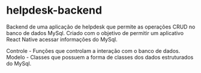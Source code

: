 # helpdesk-backend

Backend de uma aplicação de helpdesk que permite as operações CRUD no banco de dados MySql.
Criado com o objetivo de permitir um aplicativo React Native acessar informações do MySql.

Controle - Funções que controlam a interação com o banco de dados.
Modelo - Classes que possuem a forma de classes dos dados estruturados do MySql.
